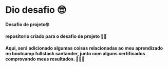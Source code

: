 # Dio desafio 😎
#### Desafio de projeto🤓
#### repositorio criado para o desafio de projeto 👩‍💻
#### Aqui, será adicionado algumas coisas relacionadas ao meu aprendizado no bootcamp fullstack santander, junto com alguns certificados comprovando meus resultados. 🐱‍🏍✨

